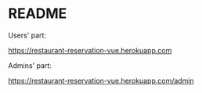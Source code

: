 # README

Users' part:

https://restaurant-reservation-vue.herokuapp.com

Admins' part:

https://restaurant-reservation-vue.herokuapp.com/admin
